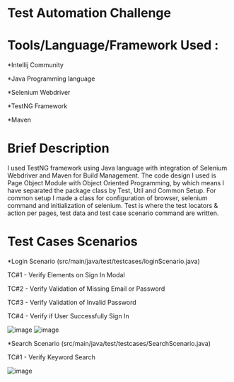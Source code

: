 # Test Automation Challenge

# Tools/Language/Framework Used :

*Intellij Community 

*Java Programming language

*Selenium Webdriver

*TestNG Framework

*Maven

# Brief Description

 I used TestNG framework using Java language with integration of Selenium Webdriver and Maven for Build Management. The code design I used is Page Object Module with Object Oriented Programming, by which means I have separated the package class by Test, Util and Common Setup. For common setup I made a class for configuration of browser, selenium command and initialization of selenium. Test is where the test locators & action per pages, test data and test case scenario command are written.

# Test Cases Scenarios
*Login Scenario (src/main/java/test/testcases/loginScenario.java)

   TC#1 - Verify Elements on Sign In Modal

   TC#2 - Verify Validation of Missing Email or Password

   TC#3 - Verify Validation of Invalid Password

   TC#4 - Verify if User Successfully Sign In

![image](https://github.com/legor0210/ballysTestChallenge/assets/52125153/61aa758a-2d34-4dc3-842a-72d24ceed4f8)
![image](https://github.com/legor0210/ballysTestChallenge/assets/52125153/16a9711e-e0bb-41cc-b415-ded62ff44766)

*Search Scenario (src/main/java/test/testcases/SearchScenario.java)

   TC#1 - Verify Keyword Search
   
   ![image](https://github.com/legor0210/ballysTestChallenge/assets/52125153/a609635d-1074-4040-90f5-c17117be4ed6)


   
                   
       
